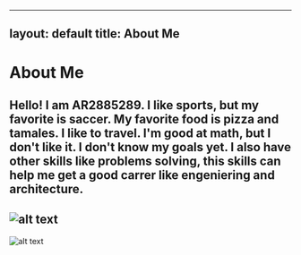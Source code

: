 
---
layout: default
title: About Me
---
# About Me
Hello! I am AR2885289.
I like sports, but my favorite is saccer. My favorite food is pizza and tamales. I like to travel. I'm good at math, but I don't like it. I don't know my goals yet. I also have other skills like problems solving, this skills can help me get a good carrer like engeniering and architecture. 
--
![alt text](https://www.goconstruct.org/media/51xlzktg/electrical-engineer-ss2434604441.jpg?width=600&height=300&format=WebP&quality=75&v=1db885fa1c981d0)
--
![alt text](https://encrypted-tbn0.gstatic.com/images?q=tbn:ANd9GcQyXaSQc0TMme8uB4YmG6J5IfcsQjYsk4GXxw&s)
